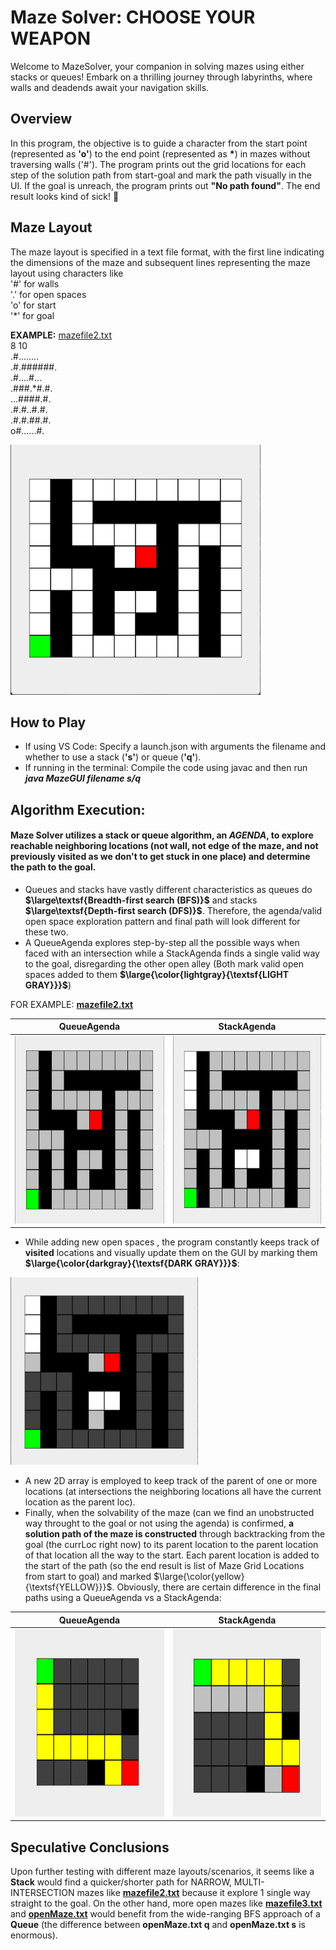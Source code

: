 # Maze Solver: CHOOSE YOUR WEAPON

Welcome to MazeSolver, your companion in solving mazes using either stacks or queues! Embark on a thrilling journey through labyrinths, where walls and deadends await your navigation skills.

## Overview
In this program, the objective is to guide a character from the start point (represented as **'o'**) to the end point (represented as **\***) in mazes without traversing walls ('#'). The program prints out the grid locations for each step of the solution path from start-goal and mark the path visually in the UI. If the goal is unreach, the program prints out **"No path found"**. The end result looks kind of sick! 🌟 

## Maze Layout
The maze layout is specified in a text file format, with the first line indicating the dimensions of the maze and subsequent lines representing the maze layout using characters like
<br>'#' for walls
<br>'.' for open spaces
<br>'o' for start
<br>'*' for goal

**EXAMPLE:**
[mazefile2.txt](https://github.com/Wabbakienph/CS2_gh/blob/main/MazeSolver/mazefile2.txt)
<br> 8 10                    
.#........
<br> .#.######.
<br> .#....#...
<br> .###.*#.#.
<br> ...####.#.
<br> .#.#..#.#.
<br> .#.#.##.#.
<br> o#......#.

<img src="maze2.png" width="400" height="400" />

## How to Play
- If using VS Code: Specify a launch.json with arguments the filename and whether to use a stack (**'s'**) or queue (**'q'**).
- If running in the terminal: Compile the code using javac and then run **_java MazeGUI filename s/q_**

## Algorithm Execution:
#### Maze Solver utilizes a stack or queue algorithm, an _AGENDA_, to explore reachable neighboring locations (not wall, not edge of the maze, and not previously visited as we don't to get stuck in one place) and determine the path to the goal.

- Queues and stacks have vastly different characteristics as queues do **$\large\textsf{Breadth-first search (BFS)}$** and stacks **$\large\textsf{Depth-first search (DFS)}$**. Therefore, the agenda/valid open space exploration pattern and final path will look different for these two.
- A QueueAgenda explores step-by-step all the possible ways when faced with an intersection while a StackAgenda finds a single valid way to the goal, disregarding the other open alley (Both mark valid open spaces added to them **$\large{\color{lightgray}{\textsf{LIGHT GRAY}}}$**)

FOR EXAMPLE: **[mazefile2.txt](https://github.com/Wabbakienph/CS2_gh/blob/main/MazeSolver/mazefile2.txt)**

| QueueAgenda | StackAgenda |
|----------|--------|
|<img src="QueueAgenda.png" width="300" height="300"/> |  <img src="StackAgenda.png" width="300" height="300"/>|

- While adding new open spaces , the program constantly keeps track of **visited** locations and visually update them on the GUI by marking them **$\large{\color{darkgray}{\textsf{DARK GRAY}}}$**:
<img src="visited.png" width="300" height="300">

- A new 2D array is employed to keep track of the parent of one or more locations (at intersections the neighboring locations all have the current location as the parent loc).
- Finally, when the solvability of the maze (can we find an unobstructed way throught to the goal or not using the agenda) is confirmed, **a solution path of the maze is constructed** through backtracking from the goal (the currLoc right now) to its parent location to the parent location of that location all the way to the start. Each parent location is added to the start of the path (so the end result is list of Maze Grid Locations from start to goal) and marked $\large{\color{yellow}{\textsf{YELLOW}}}$. Obviously, there are certain difference in the final paths using a QueueAgenda vs a StackAgenda:

| QueueAgenda | StackAgenda |
|----------|--------|
|<img src="pathMaze3_queue.png" width="300" height="300"/> |  <img src="pathMaze3_stack.png" width="300" height="300"/>|

## Speculative Conclusions
Upon further testing with different maze layouts/scenarios, it seems like a **Stack** would find a quicker/shorter path for NARROW, MULTI-INTERSECTION mazes like **[mazefile2.txt](https://github.com/Wabbakienph/CS2_gh/blob/main/MazeSolver/mazefile2.txt)** because it explore 1 single way straight to the goal. On the other hand, more open mazes like **[mazefile3.txt](https://github.com/Wabbakienph/CS2_gh/blob/main/MazeSolver/mazefile3.txt)** and **[openMaze.txt](https://github.com/Wabbakienph/CS2_gh/blob/main/MazeSolver/openMaze.txt)** would benefit from the wide-ranging BFS approach of a **Queue** (the difference between **openMaze.txt q** and **openMaze.txt s** is enormous).



